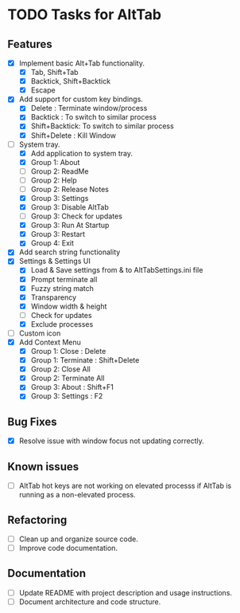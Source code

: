 # TODO Tasks for AltTab

## Features
- [x] Implement basic Alt+Tab functionality.
	- [x] Tab, Shift+Tab
	- [x] Backtick, Shift+Backtick
	- [x] Escape
- [x] Add support for custom key bindings.
	- [x] Delete        : Terminate window/process
	- [x] Backtick      : To switch to similar process
	- [x] Shift+Backtick: To switch to similar process
	- [x] Shift+Delete  : Kill Window
- [ ] System tray.
	- [x] Add application to system tray.
	- [x] Group 1: About
	- [ ] Group 2: ReadMe
	- [ ] Group 2: Help
	- [ ] Group 2: Release Notes
	- [x] Group 3: Settings
	- [x] Group 3: Disable AltTab
	- [ ] Group 3: Check for updates
	- [x] Group 3: Run At Startup
	- [x] Group 3: Restart
	- [x] Group 4: Exit
- [x] Add search string functionality
- [x] Settings & Settings UI
	- [x] Load & Save settings from & to AltTabSettings.ini file
	- [x] Prompt terminate all
	- [x] Fuzzy string match
	- [x] Transparency
	- [x] Window width & height
	- [ ] Check for updates
	- [x] Exclude processes
- [ ] Custom icon
- [x] Add Context Menu
	- [x] Group 1: Close         : Delete
	- [x] Group 1: Terminate     : Shift+Delete
	- [x] Group 2: Close All
	- [x] Group 2: Terminate All
	- [x] Group 3: About         : Shift+F1
	- [x] Group 3: Settings      : F2

## Bug Fixes
- [x] Resolve issue with window focus not updating correctly.

## Known issues
- [ ] AltTab hot keys are not working on elevated processs if AltTab is running as a non-elevated process.

## Refactoring
- [ ] Clean up and organize source code.
- [ ] Improve code documentation.

## Documentation
- [ ] Update README with project description and usage instructions.
- [ ] Document architecture and code structure.

